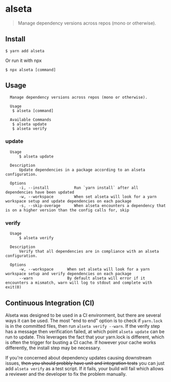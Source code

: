 # alseta

> Manage dependency versions across repos (mono or otherwise).

## Install

```
$ yarn add alseta
```

Or run it with npx

```
$ npx alseta [command]
```

## Usage

```
  Manage dependency versions across repos (mono or otherwise).

  Usage
   $ alseta [command]

  Available Commands
   $ alseta update
   $ alseta verify
```

### update

```
  Usage
      $ alseta update

  Description
      Update dependencies in a package according to an alseta configuration.

  Options
      -i, --install           Run `yarn install` after all dependencies have been updated
      -w, --workspace         When set alseta will look for a yarn workspace setup and update dependencies on each package
      -s, --skip-overage      When alseta encounters a dependency that is on a higher version than the config calls for, skip
```

### verify

```
  Usage
      $ alseta verify

  Description
      Verify that all dependencies are in compliance with an alseta configuration.

  Options
      -w, --workspace      When set alseta will look for a yarn workspace setup and verify dependencies on each package
      --warn               By default alseta will error if it encounters a mismatch, warn will log to stdout and complete with exit(0)
```

## Continuous Integration (CI)

Alseta was designed to be used in a CI environment, but there are several ways it can be used. The most "end to end" option is to check if `yarn.lock` is in the committed files, then run `alseta verify --warn`. If the verify step has a message then verification failed, at which point `alseta update` can be run to update. This leverages the fact that your yarn.lock is different, which is often the trigger for busting a CI cache. If however your cache works differently, the install step may be necessary.

If you're concerned about dependency updates causing downstream issues, ~~then you should probbly have unit and integration tests~~ you can just add `alseta verify` as a test script. If it fails, your build will fail which allows a reviewer and the developer to fix the problem manually.
